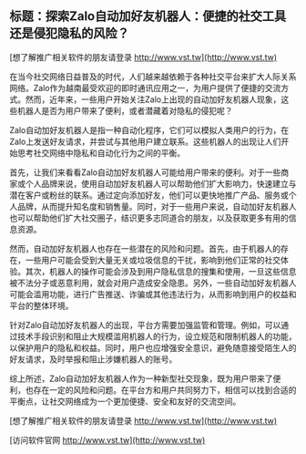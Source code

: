 ## **标题：探索Zalo自动加好友机器人：便捷的社交工具还是侵犯隐私的风险？**

[想了解推广相关软件的朋友请登录 http://www.vst.tw](http://www.vst.tw)

在当今社交网络日益普及的时代，人们越来越依赖于各种社交平台来扩大人际关系网络。Zalo作为越南最受欢迎的即时通讯应用之一，为用户提供了便捷的交流方式。然而，近年来，一些用户开始关注Zalo上出现的自动加好友机器人现象，这些机器人是否为用户带来了便利，或者潜藏着对隐私的侵犯呢？

Zalo自动加好友机器人是指一种自动化程序，它们可以模拟人类用户的行为，在Zalo上发送好友请求，并尝试与其他用户建立联系。这些机器人的出现让人们开始思考社交网络中隐私和自动化行为之间的平衡。

首先，让我们来看看Zalo自动加好友机器人可能给用户带来的便利。对于一些商家或个人品牌来说，使用自动加好友机器人可以帮助他们扩大影响力，快速建立与潜在客户或粉丝的联系。通过定向添加好友，他们可以更快地推广产品、服务或个人品牌，从而提升知名度和销售量。同时，对于一些用户来说，自动加好友机器人也可以帮助他们扩大社交圈子，结识更多志同道合的朋友，以及获取更多有用的信息资源。

然而，自动加好友机器人也存在一些潜在的风险和问题。首先，由于机器人的存在，一些用户可能会受到大量无关或垃圾信息的干扰，影响到他们正常的社交体验。其次，机器人的操作可能会涉及到用户隐私信息的搜集和使用，一旦这些信息被不法分子或恶意利用，就会对用户造成安全隐患。另外，一些自动加好友机器人可能会滥用功能，进行广告推送、诈骗或其他违法行为，从而影响到用户的权益和平台的整体环境。

针对Zalo自动加好友机器人的出现，平台方需要加强监管和管理。例如，可以通过技术手段识别和阻止大规模滥用机器人的行为，设立规范和限制机器人的功能，以保护用户的隐私和权益。同时，用户也应增强安全意识，避免随意接受陌生人的好友请求，及时举报和阻止涉嫌机器人的账号。

综上所述，Zalo自动加好友机器人作为一种新型社交现象，既为用户带来了便利，也存在一定的风险和问题。在平台方和用户共同努力下，相信可以找到合适的平衡点，让社交网络成为一个更加便捷、安全和友好的交流空间。

[想了解推广相关软件的朋友请登录 http://www.vst.tw](http://www.vst.tw)


[访问软件官网 http://www.vst.tw](http://www.vst.tw)
